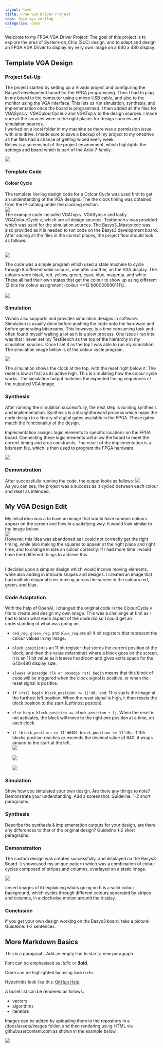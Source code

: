 ```yaml
---
layout: home
title: FPGA VGA Driver Project
tags: fpga vga verilog
categories: demo
---
```


Welcome to my FPGA VGA Driver Project! The goal of this project is to explore the area of System-on_Chip (SoC) design, and to adapt and design an FPGA VGA Driver to display my very own image on a 640 x 480 display.

## **Template VGA Design**
### **Project Set-Up**
The project started by setting up a Vivado project and configuring the Basys3 development board for the FPGA programming. Then I had to plug in my board to the computer using a micro USB cable, and also to the monitor using the VGA interface. This lets us run simulation, synthesis, and implementation once the board is programmed. I then added all the files for VGASync.v, VGAColourCycle.v and VGATop.v to the design sources. I made sure all the sources were in the right places for design sources and simulation sources. <br>I worked on a local folder in my machine as there was a permission issue with one drive. I made sure to save a backup of my project to my onedrive as the files had a chance of getting wiped every week.
<br>Below is a screenshot of the project environment, which highlights the settings and board which is part of the Artix-7 family.

<img src="https://raw.githubusercontent.com/DavidJ7705/SoC_Project/main/docs/assets/images/VGAPrjSum1.png">

### **Template Code**
#### **Colour Cycle**

The template Verilog design code for a Colour Cycle was used first to get an understanding of the VGA designs. The the clock timing was obtained from the IP catalog under the clocking section.<br> 
<img src="https://raw.githubusercontent.com/DavidJ7705/SoC_Project/main/docs/assets/images/clocking .png"><br>
The example code included VGATop.v, VGASync.v and lastly VGAColourCycle.v, which are all design sources. Testbench.v was provided which was used for the simulation sources. The Basys3_Master.xdc was also provided as it is needed to run code on the Basys3 development board. After adding all the files in the correct places, the project flow should look as follows:


<br><img src="https://raw.githubusercontent.com/DavidJ7705/SoC_Project/main/docs/assets/images/templateflow.png"><br>


The code was a simple program which used a state machine to cycle through 8 different solid colours, one after another, on the VGA display. The colours were black, red, yellow, green, cyan, blue, magenta, and white. These all had their own states that get the colour to show up using different 12 bits for colour assignment (colour <=12'b000000001111;).
<br><br><img src="https://raw.githubusercontent.com/DavidJ7705/SoC_Project/main/docs/assets/images/Colourcyclecode.jpg"> <br>







### **Simulation**
Vivado also supports and provides simulation designs in software. Simulation is usually done before pushing the code onto the hardware and before generating bitstreams. This however, is a time consuming task and I often found myself waiting a lot as it is a slow process. One issue I ran into was that I never set my TestBench as the top of the hierarchy in my simulation sources. Once I set it as the top I was able to run my simulation. The simulation image below is of the colour cycle program. 

<img src="https://raw.githubusercontent.com/DavidJ7705/SoC_Project/main/docs/assets/images/simulation.png">

The simulation  shows the clock at the top, with the reset right below it. The reset is low at first as its active high. This is simulating how the colour cycle works. The simulation output matches the expected timing sequences of the outputed VGA image.


### **Synthesis**

After running the simulation successfully, the next step is running synthesis and implementation. Synthesis is a straightforward process which maps the code design to a library of digital gates available in the FPGA. These gates match the functionality of the design.



Implementation assigns logic elements to specific locations on the FPGA board. Connecting these logic elements will allow the board to meet the correct timing and area constraints. The result of the implementation is a bitsream file, which is then used to program the FPGA hardware.


<img src="https://raw.githubusercontent.com/DavidJ7705/SoC_Project/main/docs/assets/images/circuitclockcycle.PNG">

### **Demonstration**
After successfully running the code, the output looks as follows:
<img src="https://raw.githubusercontent.com/DavidJ7705/SoC_Project/main/docs/assets/images/colourclock.GIF"> <br>
As you can see, the project was a success as it cycled between each colour and reset as intended.



## **My VGA Design Edit**
My initial idea was a to have an image that would have random colours appear on the screen and flow in a satisfying way. It would look similar to the image below.
<br><img src="https://raw.githubusercontent.com/DavidJ7705/SoC_Project/main/docs/assets/images/initidea.gif"> <br>
However, this idea was abandoned as I could not correctly get the right timing, while also making the squares to appear at the right place and right time, and to change in size an colour correctly. If i had more time I would have tried different things to achieve this.

<br>
I decided upon a simpler design which would incolve moving elements, while also adding in intricate shapes and designs. I created an image that had multiple diagonal lines moving across the screen in the colours red, green, and blue.


### **Code Adaptation**
With the help of OpenAI, I changed the original code in the ColourCycle.v file to create and design my own image. This was a challenge at first as I had to learn what each aspect of the code did so I could get an understanding of what was going on.
* `red_reg`, `green_reg`, and `blue_reg` are all 4 bit registers that represent the colour values in my image.
* `block_positio`n is an 11 bit register that stores the current position of the block, and then this value determines where a block goes on the screen. It is an 11 bit value as it leaves headroom and gives extra space for the 640x480 display size.

* `always @(posedge clk or posedge rst) begin` means that this block of code will be triggered when the clock signal is positive, or when the reset signal is positive.

* `if (rst) begin
    block_position <= 11'd0;
end`. This starts the image at the furthest left position. When the reset signal is high, it then resets the block position to the start (Leftmost postion).
* `else begin
    block_position <= block_position + 1;`. When the reset is not activates, the block will move to the right one position at a time, on each clock.
* `if (block_position >= 11'd640)
    block_position <= 11'd0;`. If the blocks position reaches or exceeds the decimal value of 640, it wraps around to the start at the left.
<br><img src="https://raw.githubusercontent.com/DavidJ7705/SoC_Project/main/docs/assets/images/fastcode1.png"> <br>
<br><img src="https://raw.githubusercontent.com/DavidJ7705/SoC_Project/main/docs/assets/images/fastcode2.png"> <br>
<br><img src="https://raw.githubusercontent.com/DavidJ7705/SoC_Project/main/docs/assets/images/fastcode3.png"> <br>


### **Simulation**
Show how you simulated your own design. Are there any things to note? Demonstrate your understanding. Add a screenshot. Guideline: 1-2 short paragraphs.
### **Synthesis**
Describe the synthesis & implementation outputs for your design, are there any differences to that of the original design? Guideline 1-2 short paragraphs.
### **Demonstration**
The custom design was created successfully, and displayed on the Basys3 Board. It showcased my unique pattern which was a combination of colour cycles composed of stripes and columns, overlayed on a static image.

<img src="https://raw.githubusercontent.com/DavidJ7705/SoC_Project/main/docs/assets/images/Fastgif.gif">

 
 
(insert images of it) 
explaining whats going on
It is a solid colour background, which cycles through different colours separated by stripes and columns, in a clockwise motion around the display.

### **Conclusion**
If you get your own design working on the Basys3 board, take a picture! Guideline: 1-2 sentences.

## **More Markdown Basics**
This is a paragraph. Add an empty line to start a new paragraph.

Font can be emphasised as *Italic* or **Bold**.

Code can be highlighted by using `backticks`.

Hyperlinks look like this: [GitHub Help](https://help.github.com/).

A bullet list can be rendered as follows:
- vectors
- algorithms
- iterators

Images can be added by uploading them to the repository in a /docs/assets/images folder, and then rendering using HTML via githubusercontent.com as shown in the example below.

<img src="https://raw.githubusercontent.com/DavidJ7705/SoC_Project/main/docs/assets/images/VGAPrjSrcs.png">
